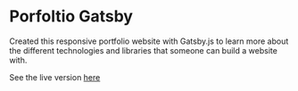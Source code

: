 # Porfoltio Gatsby

Created this responsive portfolio website with Gatsby.js to learn more about the different technologies and libraries that someone can build a website with.

See the live version [here](https://hugomeza-gatsby.herokuapp.com/)
